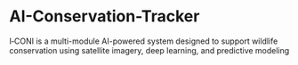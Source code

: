 # AI-Conservation-Tracker
I‑CONI is a multi-module AI-powered system designed to support wildlife conservation using satellite imagery, deep learning, and predictive modeling
